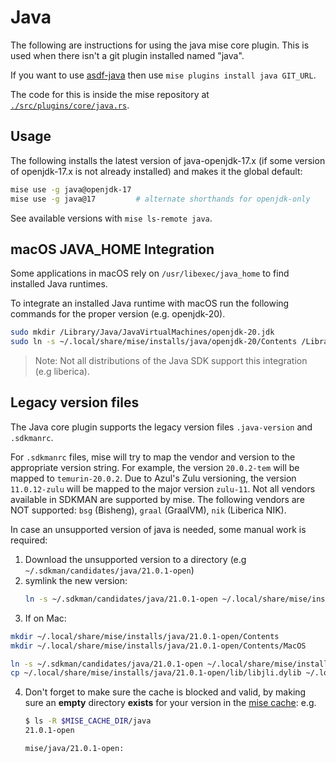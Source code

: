# Java

The following are instructions for using the java mise core plugin. This is used when there isn't a
git plugin installed named "java".

If you want to use [asdf-java](https://github.com/halcyon/asdf-java)
then use `mise plugins install java GIT_URL`.

The code for this is inside the mise repository at
[`./src/plugins/core/java.rs`](https://github.com/jdx/mise/blob/main/src/plugins/core/java.rs).

## Usage

The following installs the latest version of java-openjdk-17.x (if some version of openjdk-17.x is
not already installed) and makes it the global default:

```sh
mise use -g java@openjdk-17
mise use -g java@17         # alternate shorthands for openjdk-only
```

See available versions with `mise ls-remote java`.

## macOS JAVA_HOME Integration

Some applications in macOS rely on `/usr/libexec/java_home` to find installed Java runtimes.

To integrate an installed Java runtime with macOS run the following commands for the proper version (e.g. openjdk-20).

```sh
sudo mkdir /Library/Java/JavaVirtualMachines/openjdk-20.jdk
sudo ln -s ~/.local/share/mise/installs/java/openjdk-20/Contents /Library/Java/JavaVirtualMachines/openjdk-20.jdk/Contents
```

> Note: Not all distributions of the Java SDK support this integration (e.g liberica).

## Legacy version files

The Java core plugin supports the legacy version files `.java-version` and `.sdkmanrc`.

For `.sdkmanrc` files, mise will try to map the vendor and version to the appropriate version string. For example, the version `20.0.2-tem` will be mapped to `temurin-20.0.2`. Due to Azul's Zulu versioning, the version `11.0.12-zulu` will be mapped to the major version `zulu-11`. Not all vendors available in SDKMAN are supported by mise. The following vendors are NOT supported: `bsg` (Bisheng), `graal` (GraalVM), `nik` (Liberica NIK).

In case an unsupported version of java is needed, some manual work is required:

1. Download the unsupported version to a directory (e.g `~/.sdkman/candidates/java/21.0.1-open`)
2. symlink the new version:
   ```sh
   ln -s ~/.sdkman/candidates/java/21.0.1-open ~/.local/share/mise/installs/java/21.0.1-open
   ```
3. If on Mac:
  ```sh
  mkdir ~/.local/share/mise/installs/java/21.0.1-open/Contents
  mkdir ~/.local/share/mise/installs/java/21.0.1-open/Contents/MacOS
  
  ln -s ~/.sdkman/candidates/java/21.0.1-open ~/.local/share/mise/installs/java/21.0.1-open/Contents/Home
  cp ~/.local/share/mise/installs/java/21.0.1-open/lib/libjli.dylib ~/.local/share/mise/installs/java/21.0.1-open/Contents/MacOS/libjli.dylib
  ```
4. Don't forget to make sure the cache is blocked and valid, by making sure an **empty** directory **exists** for your version in the [mise cache](https://mise.jdx.dev/directories.html#cache-mise):
   e.g.
   ```sh
   $ ls -R $MISE_CACHE_DIR/java
   21.0.1-open
   
   mise/java/21.0.1-open:

   ```
